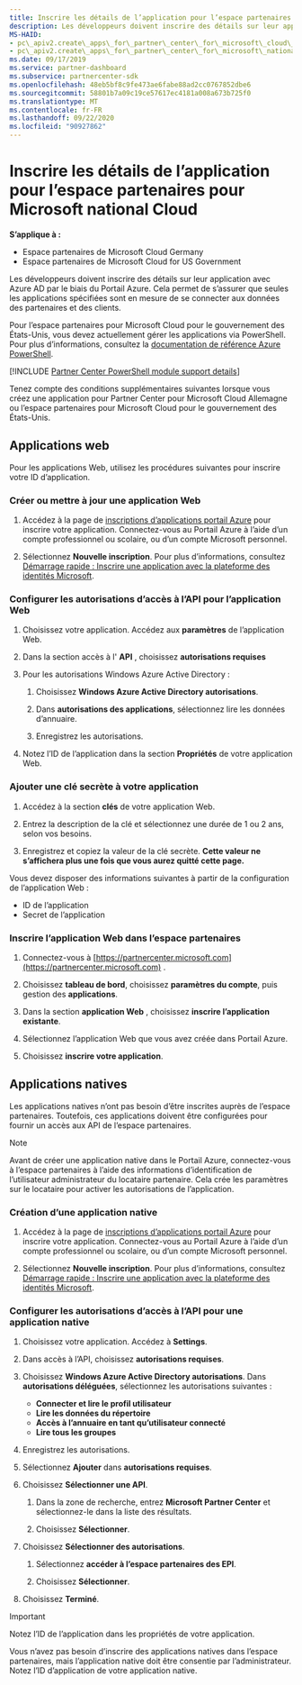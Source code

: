 ```yaml
---
title: Inscrire les détails de l’application pour l’espace partenaires pour Microsoft national Cloud
description: Les développeurs doivent inscrire des détails sur leur application avec Azure AD par le biais du Portail Azure. Cela permet de s’assurer que seules les applications spécifiées sont en mesure de se connecter aux données des partenaires et des clients.
MS-HAID:
- pc\_apiv2.create\_apps\_for\_partner\_center\_for\_microsoft\_cloud\_germany
- pc\_apiv2.create\_apps\_for\_partner\_center\_for\_microsoft\_national\_clouds
ms.date: 09/17/2019
ms.service: partner-dashboard
ms.subservice: partnercenter-sdk
ms.openlocfilehash: 48eb5bf8c9fe473ae6fabe88ad2cc0767852dbe6
ms.sourcegitcommit: 58801b7a09c19ce57617ec4181a008a673b725f0
ms.translationtype: MT
ms.contentlocale: fr-FR
ms.lasthandoff: 09/22/2020
ms.locfileid: "90927862"
---
```

# <a name="register-app-details-for-partner-center-for-microsoft-national-cloud"></a>Inscrire les détails de l’application pour l’espace partenaires pour Microsoft national Cloud

**S’applique à :**

- Espace partenaires de Microsoft Cloud Germany
- Espace partenaires de Microsoft Cloud for US Government

Les développeurs doivent inscrire des détails sur leur application avec Azure AD par le biais du Portail Azure. Cela permet de s’assurer que seules les applications spécifiées sont en mesure de se connecter aux données des partenaires et des clients.

Pour l’espace partenaires pour Microsoft Cloud pour le gouvernement des États-Unis, vous devez actuellement gérer les applications via PowerShell. Pour plus d’informations, consultez la [documentation de référence Azure PowerShell](/powershell/module/Azuread/?view=azureadps-2.0#applications).

[!INCLUDE [Partner Center PowerShell module support details](../includes/powershell-module-support.md)]

Tenez compte des conditions supplémentaires suivantes lorsque vous créez une application pour Partner Center pour Microsoft Cloud Allemagne ou l’espace partenaires pour Microsoft Cloud pour le gouvernement des États-Unis.

## <a name="web-apps"></a>Applications web

Pour les applications Web, utilisez les procédures suivantes pour inscrire votre ID d’application.

### <a name="create-or-update-web-app"></a>Créer ou mettre à jour une application Web

1. Accédez à la page de [inscriptions d’applications portail Azure](https://go.microsoft.com/fwlink/?linkid=2083908) pour inscrire votre application. Connectez-vous au Portail Azure à l’aide d’un compte professionnel ou scolaire, ou d’un compte Microsoft personnel.

2. Sélectionnez **Nouvelle inscription**. Pour plus d’informations, consultez [Démarrage rapide : Inscrire une application avec la plateforme des identités Microsoft](/azure/active-directory/develop/quickstart-register-app).

### <a name="configure-api-access-permissions-for-web-app"></a>Configurer les autorisations d’accès à l’API pour l’application Web

1. Choisissez votre application. Accédez aux **paramètres** de l’application Web.

2. Dans la section accès à l' **API** , choisissez **autorisations requises**

3. Pour les autorisations Windows Azure Active Directory :

    1. Choisissez **Windows Azure Active Directory autorisations**.

    2. Dans **autorisations des applications**, sélectionnez lire les données d’annuaire.

    3. Enregistrez les autorisations.

4. Notez l’ID de l’application dans la section **Propriétés** de votre application Web.

### <a name="add-a-secret-key-to-your-app"></a>Ajouter une clé secrète à votre application

1. Accédez à la section **clés** de votre application Web.

2. Entrez la description de la clé et sélectionnez une durée de 1 ou 2 ans, selon vos besoins.

3. Enregistrez et copiez la valeur de la clé secrète. **Cette valeur ne s’affichera plus une fois que vous aurez quitté cette page.**

Vous devez disposer des informations suivantes à partir de la configuration de l’application Web :

- ID de l’application
- Secret de l’application

### <a name="register-the-web-app-in-partner-center"></a>Inscrire l’application Web dans l’espace partenaires

1. Connectez-vous à [https://partnercenter.microsoft.com](https://partnercenter.microsoft.com) .

2. Choisissez **tableau de bord**, choisissez **paramètres du compte**, puis gestion des **applications**.

3. Dans la section **application Web** , choisissez **inscrire l’application existante**.

4. Sélectionnez l’application Web que vous avez créée dans Portail Azure.

5. Choisissez **inscrire votre application**.

## <a name="native-apps"></a>Applications natives

Les applications natives n’ont pas besoin d’être inscrites auprès de l’espace partenaires. Toutefois, ces applications doivent être configurées pour fournir un accès aux API de l’espace partenaires.

>[!NOTE]
>Avant de créer une application native dans le Portail Azure, connectez-vous à l’espace partenaires à l’aide des informations d’identification de l’utilisateur administrateur du locataire partenaire. Cela crée les paramètres sur le locataire pour activer les autorisations de l’application.

### <a name="create-native-app"></a>Création d’une application native

1. Accédez à la page de [inscriptions d’applications portail Azure](https://go.microsoft.com/fwlink/?linkid=2083908) pour inscrire votre application. Connectez-vous au Portail Azure à l’aide d’un compte professionnel ou scolaire, ou d’un compte Microsoft personnel.

2. Sélectionnez **Nouvelle inscription**. Pour plus d’informations, consultez [Démarrage rapide : Inscrire une application avec la plateforme des identités Microsoft](/azure/active-directory/develop/quickstart-register-app).

### <a name="configure-api-access-permissions-for-native-app"></a>Configurer les autorisations d’accès à l’API pour une application native

1. Choisissez votre application. Accédez à **Settings**.

2. Dans accès à l’API, choisissez **autorisations requises**.

3. Choisissez **Windows Azure Active Directory autorisations**. Dans **autorisations déléguées**, sélectionnez les autorisations suivantes :

    - **Connecter et lire le profil utilisateur**
    - **Lire les données du répertoire**
    - **Accès à l’annuaire en tant qu’utilisateur connecté**
    - **Lire tous les groupes**

4. Enregistrez les autorisations.

5. Sélectionnez **Ajouter** dans **autorisations requises**.

6. Choisissez **Sélectionner une API**.

    1. Dans la zone de recherche, entrez **Microsoft Partner Center** et sélectionnez-le dans la liste des résultats.

    2. Choisissez **Sélectionner**.

7. Choisissez **Sélectionner des autorisations**.

    1. Sélectionnez **accéder à l’espace partenaires des EPI**.
    
    2. Choisissez **Sélectionner**.

8. Choisissez **Terminé**.

>[!IMPORTANT]
> Notez l’ID de l’application dans les propriétés de votre application.

Vous n’avez pas besoin d’inscrire des applications natives dans l’espace partenaires, mais l’application native doit être consentie par l’administrateur. Notez l’ID d’application de votre application native.

